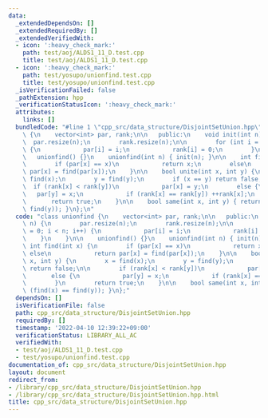 ```yaml
---
data:
  _extendedDependsOn: []
  _extendedRequiredBy: []
  _extendedVerifiedWith:
  - icon: ':heavy_check_mark:'
    path: test/aoj/ALDS1_11_D.test.cpp
    title: test/aoj/ALDS1_11_D.test.cpp
  - icon: ':heavy_check_mark:'
    path: test/yosupo/unionfind.test.cpp
    title: test/yosupo/unionfind.test.cpp
  _isVerificationFailed: false
  _pathExtension: hpp
  _verificationStatusIcon: ':heavy_check_mark:'
  attributes:
    links: []
  bundledCode: "#line 1 \"cpp_src/data_structure/DisjointSetUnion.hpp\"\nclass unionfind\
    \ {\n    vector<int> par, rank;\n\n   public:\n    void init(int n) {\n      \
    \  par.resize(n);\n        rank.resize(n);\n\n        for (int i = 0; i < n; i++)\
    \ {\n            par[i] = i;\n            rank[i] = 0;\n        }\n    }\n\n \
    \   unionfind() {}\n    unionfind(int n) { init(n); }\n\n    int find(int x) {\n\
    \        if (par[x] == x)\n            return x;\n        else\n            return\
    \ par[x] = find(par[x]);\n    }\n\n    bool unite(int x, int y) {\n        x =\
    \ find(x);\n        y = find(y);\n        if (x == y) return false;\n\n      \
    \  if (rank[x] < rank[y])\n            par[x] = y;\n        else {\n         \
    \   par[y] = x;\n            if (rank[x] == rank[y]) ++rank[x];\n        }\n \
    \       return true;\n    }\n\n    bool same(int x, int y) { return (find(x) ==\
    \ find(y)); }\n};\n"
  code: "class unionfind {\n    vector<int> par, rank;\n\n   public:\n    void init(int\
    \ n) {\n        par.resize(n);\n        rank.resize(n);\n\n        for (int i\
    \ = 0; i < n; i++) {\n            par[i] = i;\n            rank[i] = 0;\n    \
    \    }\n    }\n\n    unionfind() {}\n    unionfind(int n) { init(n); }\n\n   \
    \ int find(int x) {\n        if (par[x] == x)\n            return x;\n       \
    \ else\n            return par[x] = find(par[x]);\n    }\n\n    bool unite(int\
    \ x, int y) {\n        x = find(x);\n        y = find(y);\n        if (x == y)\
    \ return false;\n\n        if (rank[x] < rank[y])\n            par[x] = y;\n \
    \       else {\n            par[y] = x;\n            if (rank[x] == rank[y]) ++rank[x];\n\
    \        }\n        return true;\n    }\n\n    bool same(int x, int y) { return\
    \ (find(x) == find(y)); }\n};"
  dependsOn: []
  isVerificationFile: false
  path: cpp_src/data_structure/DisjointSetUnion.hpp
  requiredBy: []
  timestamp: '2022-04-10 12:39:22+09:00'
  verificationStatus: LIBRARY_ALL_AC
  verifiedWith:
  - test/aoj/ALDS1_11_D.test.cpp
  - test/yosupo/unionfind.test.cpp
documentation_of: cpp_src/data_structure/DisjointSetUnion.hpp
layout: document
redirect_from:
- /library/cpp_src/data_structure/DisjointSetUnion.hpp
- /library/cpp_src/data_structure/DisjointSetUnion.hpp.html
title: cpp_src/data_structure/DisjointSetUnion.hpp
---
```

